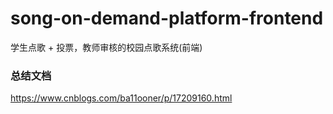 # song-on-demand-platform-frontend
学生点歌 + 投票，教师审核的校园点歌系统(前端)
### 总结文档
https://www.cnblogs.com/ba11ooner/p/17209160.html
